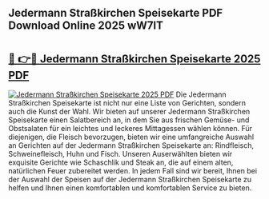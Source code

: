 ## Jedermann Straßkirchen Speisekarte PDF Download Online 2025 wW7lT

# <h2><a href="http://gccr8p.nevu.top/?p=Jedermann+Stra%c3%9fkirchen+Speisekarte">🔗 👉🔴 Jedermann Straßkirchen Speisekarte 2025 PDF</a></h2>

[![Jedermann Straßkirchen Speisekarte 2025 PDF](https://i.imgur.com/dBaPXMq.png)](http://gccr8p.nevu.top/?p=Jedermann+Stra%c3%9fkirchen+Speisekarte)
Die Jedermann Straßkirchen Speisekarte ist nicht nur eine Liste von Gerichten, sondern auch die Kunst der Wahl. Wir bieten auf unserer Jedermann Straßkirchen Speisekarte einen Salatbereich an, in dem Sie aus frischen Gemüse- und Obstsalaten für ein leichtes und leckeres Mittagessen wählen können. Für diejenigen, die Fleisch bevorzugen, bieten wir eine umfangreiche Auswahl an Gerichten auf der Jedermann Straßkirchen Speisekarte an: Rindfleisch, Schweinefleisch, Huhn und Fisch. Unseren Auserwählten bieten wir exquisite Gerichte wie Schaschlik und Steak an, die auf einem alten, natürlichen Feuer zubereitet werden. In jedem Fall sind wir bereit, Ihnen bei der Auswahl der Speisen auf der Jedermann Straßkirchen Speisekarte zu helfen und Ihnen einen komfortablen und komfortablen Service zu bieten.
